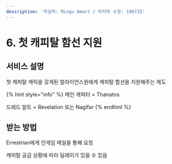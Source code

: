 ```yaml
---
description: '작성자: Mingu Amarr / 마지막 수정: 190715'
---
```


# 6. 첫 캐피탈 함선 지원

## 서비스 설명

첫 캐피탈 캐릭을 갖게된 얼라이언스원에게 캐피탈 함선을 지원해주는 제도

{% hint style="info" %}
메인 캐릭터 = Thanatos

드레드 알트 = Revelation 또는 Naglfar
{% endhint %}

## 받는 방법

Errestrian에게 인게임 메일을 통해 요청

캐피탈 공급 상황에 따라 딜레이가 있을 수 있음

